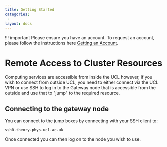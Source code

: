 ```yaml
---
title: Getting Started
categories:
 -
layout: docs
---
```


!!! important
    Please ensure you have an account. To request an account, please follow the instructions here [Getting an Account](account-services.md).

# Remote Access to Cluster Resources

Computing services are accessible from inside the UCL however, if you wish to connect from outside UCL, you need to either connect via the UCL VPN or use SSH to log in to the Gateway node that is accessible from the outside and use that to "jump" to the required resource.

## Connecting to the gateway node

You can connect to the jump boxes by connecting with your SSH client to:

```
ssh0.theory.phys.ucl.ac.uk
```

Once connected you can then log on to the node you wish to use.